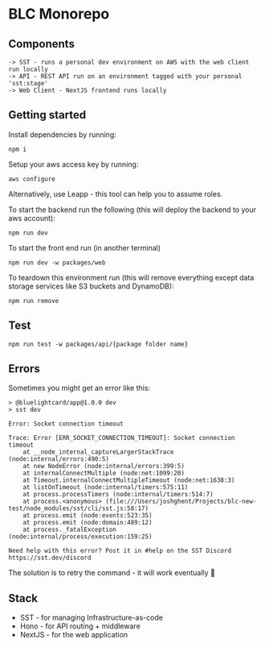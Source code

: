 # BLC Monorepo


## Components
```
-> SST - runs a personal dev environment on AWS with the web client run locally
-> API - REST API run on an environment tagged with your personal 'sst:stage'
-> Web Client - NextJS frontend runs locally
```

## Getting started

Install dependencies by running:
```
npm i
```

Setup your aws access key by running:
```
aws configure
```

Alternatively, use Leapp - this tool can help you to assume roles.

To start the backend run the following (this will deploy the backend to your aws account):
```
npm run dev
```

To start the front end run (in another terminal)
```
npm run dev -w packages/web
```

To teardown this environment run (this will remove everything except data storage services like S3 buckets and DynamoDB):
```
npm run remove
```

## Test

```
npm run test -w packages/api/{package folder name}
```

## Errors
Sometimes you might get an error like this:
```
> @bluelightcard/app@1.0.0 dev
> sst dev

Error: Socket connection timeout

Trace: Error [ERR_SOCKET_CONNECTION_TIMEOUT]: Socket connection timeout
    at __node_internal_captureLargerStackTrace (node:internal/errors:490:5)
    at new NodeError (node:internal/errors:399:5)
    at internalConnectMultiple (node:net:1099:20)
    at Timeout.internalConnectMultipleTimeout (node:net:1638:3)
    at listOnTimeout (node:internal/timers:575:11)
    at process.processTimers (node:internal/timers:514:7)
    at process.<anonymous> (file:///Users/joshghent/Projects/blc-new-test/node_modules/sst/cli/sst.js:58:17)
    at process.emit (node:events:523:35)
    at process.emit (node:domain:489:12)
    at process._fatalException (node:internal/process/execution:159:25)

Need help with this error? Post it in #help on the SST Discord https://sst.dev/discord
```

The solution is to retry the command - it will work eventually 🫣

## Stack
* SST - for managing Infrastructure-as-code
* Hono - for API routing + middleware
* NextJS - for the web application
